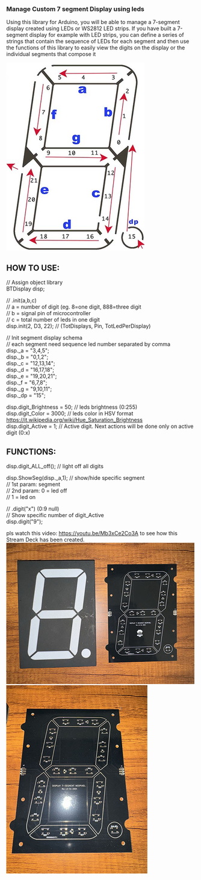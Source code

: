 ### Manage Custom 7 segment Display using leds
Using this library for Arduino, you will be able to manage a 7-segment display created using LEDs or WS2812 LED strips. If you have built a 7-segment display for example with LED strips, you can define a series of strings that contain the sequence of LEDs for each segment and then use the functions of this library to easily view the digits on the display or the individual segments that compose it



![](https://github.com/BOOMYTECH/DisplayLED_Custom/blob/main/img/display_draw_s.jpg)


HOW TO USE:
-----------

// Assign object library<br>
BTDisplay disp;

 // .init(a,b,c)<br>
 //    a = number of digit (eg. 8=one digit, 888=three digit<br>
 //    b = signal pin of microcontroller<br>
 //    c = total number of leds in one digit<br>
 disp.init(2, D3, 22); // (TotDisplays, Pin, TotLedPerDisplay)<br>

 // Init segment display schema<br>
 //   each segment need sequence led number separated by comma<br>
 disp._a = "3,4,5";<br>
 disp._b = "0,1,2";<br>
 disp._c = "12,13,14";<br>
 disp._d = "16,17,18";<br>
 disp._e = "19,20,21";<br>
 disp._f = "6,7,8";<br>
 disp._g = "9,10,11";<br>
 disp._dp = "15";<br>
 
 disp.digit_Brightness = 50; // leds brightness (0:255)<br>
 disp.digit_Color = 3000;    // leds color in HSV format https://it.wikipedia.org/wiki/Hue_Saturation_Brightness<br>
 disp.digit_Active =  1;     // Active digit. Next actions will be done only on active digit (0:x)<br>
 
 FUNCTIONS:
 -------------
 disp.digit_ALL_off(); // light off all digits<br>
 
 disp.ShowSeg(disp._a,1); // show/hide specific segment<br>
 // 1st param: segment<br>
 // 2nd param: 0 = led off<br>
 //            1 = led on<br>
 
 // .digit("x") (0:9 null)<br>
 //    Show specific number of digit_Active<br>
 disp.digit("9");<br>
 
 pls watch this video: https://youtu.be/Mb3xCe2Co3A to see how this Stream Deck has been created.<br>
 ![](https://github.com/BOOMYTECH/DisplayLED_Custom/blob/main/img/1_s.jpg)<br>
 ![](https://github.com/BOOMYTECH/DisplayLED_Custom/blob/main/img/2_s.jpg)
